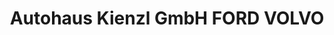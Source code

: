 ---
title: "Autohaus Kienzl GmbH FORD VOLVO"
url: /judenburg/autohaus-kienzl-gmbh-ford-volvo/
shop: Autohaus
---